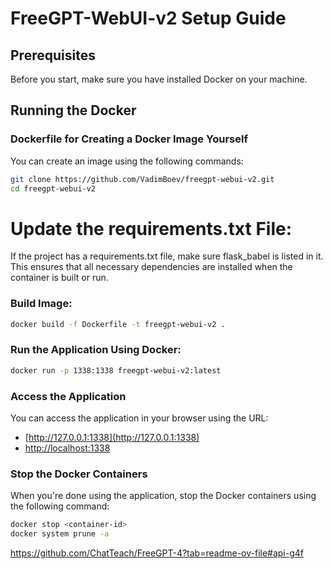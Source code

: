 # FreeGPT-WebUI-v2 Setup Guide

## Prerequisites
Before you start, make sure you have installed Docker on your machine.

## Running the Docker

### Dockerfile for Creating a Docker Image Yourself
You can create an image using the following commands:

```bash
git clone https://github.com/VadimBoev/freegpt-webui-v2.git
cd freegpt-webui-v2
```
# Update the requirements.txt File:
If the project has a requirements.txt file, make sure flask_babel is listed in it. This ensures that all necessary dependencies are installed when the container is built or run.

### Build Image:

```bash
docker build -f Dockerfile -t freegpt-webui-v2 .
```

### Run the Application Using Docker:

```bash
docker run -p 1338:1338 freegpt-webui-v2:latest
```

### Access the Application
You can access the application in your browser using the URL:

- [http://127.0.0.1:1338](http://127.0.0.1:1338)
- [http://localhost:1338](http://localhost:1338)

### Stop the Docker Containers
When you're done using the application, stop the Docker containers using the following command:

```bash
docker stop <container-id>
docker system prune -a

```

https://github.com/ChatTeach/FreeGPT-4?tab=readme-ov-file#api-g4f

